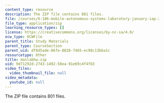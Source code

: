 ```yaml
---
content_type: resource
description: The ZIP file contains 801 files.
file: /courses/6-186-mobile-autonomous-systems-laboratory-january-iap-2005/9d71292d2743149258ea91e69c4f4f83_maslabhw.zip
file_type: application/zip
learning_resource_types: []
license: https://creativecommons.org/licenses/by-nc-sa/4.0/
ocw_type: OCWFile
parent_title: Study Materials
parent_type: CourseSection
parent_uid: df8d5ade-86fe-8828-7465-ec98c13bba1c
resourcetype: Other
title: maslabhw.zip
uid: 9d71292d-2743-1492-58ea-91e69c4f4f83
video_files:
  video_thumbnail_file: null
video_metadata:
  youtube_id: null
---
```

The ZIP file contains 801 files.
